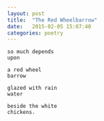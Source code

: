 ```yaml
---
layout: post
title:  "The Red Wheelbarrow"
date:   2015-02-05 15:07:40
categories: poetry 
---
```

    so much depends
    upon

    a red wheel
    barrow

    glazed with rain
    water

    beside the white
    chickens.
